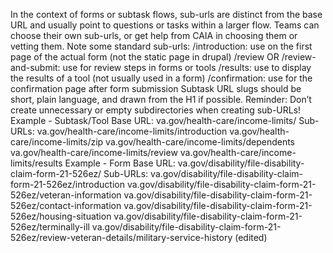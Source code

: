 In the context of forms or subtask flows, sub-urls are distinct from the base URL and usually point to questions or tasks within a larger flow.
Teams can choose their own sub-urls, or get help from CAIA in choosing them or vetting them.
Note some standard sub-urls:
/introduction: use on the first page of the actual form (not the static page in drupal)
/review OR /review-and-submit: use for review steps in forms or tools
/results: use to display the results of a tool (not usually used in a form)
/confirmation: use for the confirmation page after form submission
Subtask URL slugs should be short, plain language, and drawn from the H1 if possible.
Reminder: Don’t create unnecessary or empty subdirectories when creating sub-URLs!
Example - Subtask/Tool
Base URL: va.gov/health-care/income-limits/
Sub-URLs:
va.gov/health-care/income-limits/introduction
va.gov/health-care/income-limits/zip
va.gov/health-care/income-limits/dependents
va.gov/health-care/income-limits/review
va.gov/health-care/income-limits/results
Example - Form
Base URL: va.gov/disability/file-disability-claim-form-21-526ez/
Sub-URLs:
va.gov/disability/file-disability-claim-form-21-526ez/introduction
va.gov/disability/file-disability-claim-form-21-526ez/veteran-information
va.gov/disability/file-disability-claim-form-21-526ez/contact-information
va.gov/disability/file-disability-claim-form-21-526ez/housing-situation
va.gov/disability/file-disability-claim-form-21-526ez/terminally-ill
va.gov/disability/file-disability-claim-form-21-526ez/review-veteran-details/military-service-history (edited) 
